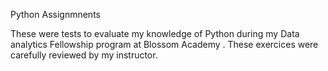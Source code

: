 Python Assignmnents 


These were tests to evaluate my knowledge of Python during my Data analytics Fellowship program at Blossom Academy .
These exercices were carefully reviewed by my instructor.
